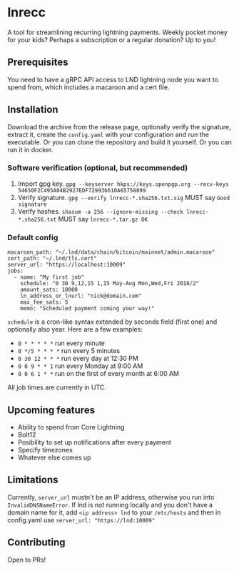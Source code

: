 # lnrecc

A tool for streamlining recurring lightning payments. Weekly pocket money for your kids? Perhaps a subscription or a regular donation? Up to you!

## Prerequisites

You need to have a gRPC API access to LND lightning node you want to spend from, which includes a macaroon and a cert file.

## Installation

Download the archive from the release page, optionally verify the signature, extract it, create the `config.yaml` with your configuration and run the executable. Or you can clone the repository and build it yourself. Or you can run it in docker.

### Software verification (optional, but recommended)

1. Import gpg key. `gpg --keyserver hkps://keys.openpgp.org --recv-keys 54650F2C495A04B2927EDF729936610A65758899`
2. Verify signature. `gpg --verify lnrecc-*.sha256.txt.sig` MUST say `Good signature`
3. Verify hashes. `shasum -a 256 --ignore-missing --check lnrecc-*.sha256.txt` MUST say `lnrecc-*.tar.gz OK`

### Default config

```
macaroon_path: "~/.lnd/data/chain/bitcoin/mainnet/admin.macaroon"
cert_path: "~/.lnd/tls.cert"
server_url: "https://localhost:10009"
jobs:
  - name: "My first job"
    schedule: "0 30 9,12,15 1,15 May-Aug Mon,Wed,Fri 2018/2"
    amount_sats: 10000
    ln_address_or_lnurl: "nick@domain.com"
    max_fee_sats: 5
    memo: "Scheduled payment coming your way!"
```

`schedule` is a cron-like syntax extended by seconds field (first one) and optionally also year. Here are a few examples:

- `0 * * * * *` run every minute
- `0 */5 * * * *` run every 5 minutes
- `0 30 12 * * *` run every day at 12:30 PM
- `0 0 9 * * 1` run every Monday at 9:00 AM
- `0 0 6 1 * *` run on the first of every month at 6:00 AM

All job times are currently in UTC.

## Upcoming features

- Ability to spend from Core Lightning
- Bolt12
- Posibility to set up notifications after every payment
- Specify timezones
- Whatever else comes up

## Limitations

Currently, `server_url` mustn't be an IP address, otherwise you run into `InvalidDNSNameError`. If lnd is not running locally and you don't have a domain name for it, add `<ip address> lnd` to your `/etc/hosts` and then in config.yaml use `server_url: "https://lnd:10009"`

## Contributing

Open to PRs!
